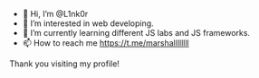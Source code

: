 - 👋 Hi, I’m @L1nk0r
- 👀 I’m interested in web developing.
- 🌱 I’m currently learning different JS labs and JS frameworks.
- 📫 How to reach me https://t.me/marshallllllll

Thank you visiting my profile!
